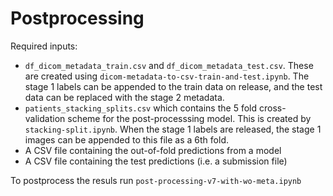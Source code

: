 # Postprocessing

Required inputs:
* `df_dicom_metadata_train.csv` and `df_dicom_metadata_test.csv`. These are created using `dicom-metadata-to-csv-train-and-test.ipynb`. The stage 1 labels can be appended to the train data on release, and the test data can be replaced with the stage 2 metadata.
* `patients_stacking_splits.csv` which contains the 5 fold cross-validation scheme for the post-processsing model. This is created by `stacking-split.ipynb`. When the stage 1 labels are released, the stage 1 images can be appended to this file as a 6th fold.
* A CSV file containing the out-of-fold predictions from a model
* A CSV file containing the test predictions (i.e. a submission file)

To postprocess the resuls run `post-processing-v7-with-wo-meta.ipynb`
